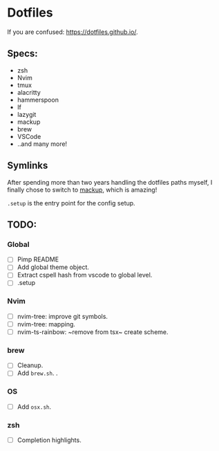 # Dotfiles

If you are confused: https://dotfiles.github.io/.

## Specs:

- zsh
- Nvim
- tmux
- alacritty
- hammerspoon
- lf
- lazygit
- mackup
- brew
- VSCode
- ..and many more!

## Symlinks

After spending more than two years handling the dotfiles paths myself, I finally chose to switch to [mackup](https://github.com/lra/mackup), which is amazing!

`.setup` is the entry point for the config setup.

## TODO:

### Global

- [ ] Pimp README
- [ ] Add global theme object.
- [ ] Extract cspell hash from vscode to global level.
- [ ] .setup

### Nvim

- [ ] nvim-tree: improve git symbols.
- [ ] nvim-tree: mapping.
- [ ] nvim-ts-rainbow: ~remove from tsx~ create scheme.

### brew

- [ ] Cleanup.
- [ ] Add `brew.sh`. <!-- Install brew, then Brewfile. -->.

### OS

- [ ] Add `osx.sh`. <!-- Dock, shortcuts, etc. -->

### zsh

- [ ] Completion highlights.
